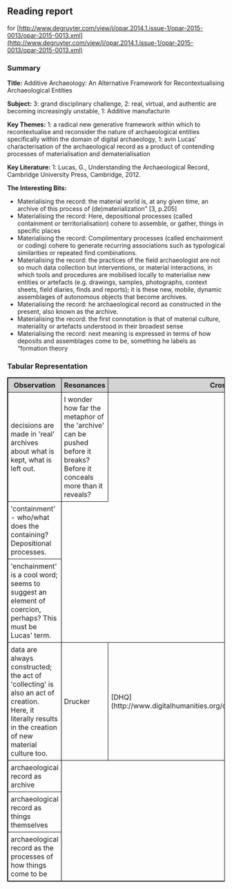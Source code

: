 
<style>

table, td, th { border-collapse: collapse; border: 1px solid black }
td { padding: 6px }
th { padding: 6px; background-color: lightgrey}
</style>

## Reading report
for [http://www.degruyter.com/view/j/opar.2014.1.issue-1/opar-2015-0013/opar-2015-0013.xml](http://www.degruyter.com/view/j/opar.2014.1.issue-1/opar-2015-0013/opar-2015-0013.xml)

### Summary

**Title:** Additive Archaeology: An Alternative Framework for Recontextualising Archaeological Entities

**Subject:** 3: grand disciplinary challenge, 2: real, virtual, and authentic are becoming increasingly unstable, 1: Additive manufacturin

**Key Themes:** 1: a radical new generative framework within which to recontextualise and reconsider the nature of archaeological entities specifically within the domain of digital archaeology, 1: avin Lucas’ characterisation of the archaeological record as a product of contending processes of materialisation and dematerialisation

**Key Literature:** 1: Lucas, G., Understanding the Archaeological Record, Cambridge University Press, Cambridge, 2012.

**The Interesting Bits:**

<ul><li>Materialising the record: the material world is, at any given time, an archive of this process of (de)materialization” [3, p.205]</li><li>Materialising the record: Here, depositional processes (called containment or territorialisation) cohere to assemble, or gather, things in specific places</li><li>Materialising the record: Complimentary processes (called enchainment or coding) cohere to generate recurring associations such as typological similarities or repeated find combinations.</li><li>Materialising the record: the practices of the field archaeologist are not so much data collection but interventions, or material interactions, in which tools and procedures are mobilised locally to materialise new entities or artefacts (e.g. drawings, samples, photographs, context sheets, field diaries, finds and reports); it is these new, mobile, dynamic assemblages of autonomous objects that become archives.  </li><li>Materialising the record: he archaeological record as constructed in the present, also known as the archive.</li><li>Materialising the record: the first connotation is that of material culture, materiality or artefacts understood in their broadest sense</li><li>Materialising the record: next meaning is expressed in terms of how deposits and assemblages come to be, something he labels as “formation theory</li></ul>

### Tabular Representation
<table><tr><th>Observation</th><th>Resonances</th><th>Crossref</th><th>Problems</th></tr><tr><td>decisions are made in 'real' archives about what is kept, what is left out. </td><td>I wonder how far the metaphor of the 'archive' can be pushed before it breaks? Before it conceals more than it reveals?</td></tr>
<tr><td>'containment' - who/what does the containing? Depositional processes. </td></tr>
<tr><td>'enchainment' is a cool word; seems to suggest an element of coercion, perhaps? This must be Lucas' term.</td></tr>
<tr><td>data are always constructed; the act of 'collecting' is also an act of creation. Here, it literally results in the creation of new material culture too.</td><td>Drucker</td><td>[DHQ](http://www.digitalhumanities.org/dhq/vol/5/1/000091/000091.html)</td><td>Problems:</td></tr>
<tr><td>archaeological record as archive</td></tr>
<tr><td>archaeological record as things themselves</td></tr>
<tr><td>archaeological record as the processes of how things come to be</td></tr></table>

 